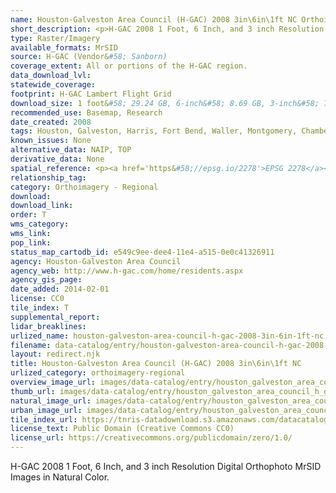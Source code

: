 ```yaml
---
name: Houston-Galveston Area Council (H-GAC) 2008 3in\6in\1ft NC Orthoimagery
short_description: <p>H-GAC 2008 1 Foot, 6 Inch, and 3 inch Resolution Digital Orthophoto MrSID Images in Natural Color.</p>
type: Raster/Imagery
available_formats: MrSID
source: H-GAC (Vendor&#58; Sanborn)
coverage_extent: All or portions of the H-GAC region.
data_download_lvl:
statewide_coverage:
footprint: H-GAC Lambert Flight Grid
download_size: 1 foot&#58; 29.24 GB, 6-inch&#58; 8.69 GB, 3-inch&#58; 773 MB
recommended_use: Basemap, Research
date_created: 2008
tags: Houston, Galveston, Harris, Fort Bend, Waller, Montgomery, Chambers, County, Orthoimagery, Imagery, Aerial Photography, NC, Natural Color, Historical
known_issues: None
alternative_data: NAIP, TOP
derivative_data: None
spatial_reference: <p><a href='https&#58;//epsg.io/2278'>EPSG 2278</a></p>
relationship_tag:
category: Orthoimagery - Regional
download:
download_link:
order: T
wms_category:
wms_link:
pop_link:
status_map_cartodb_id: e549c9ee-dee4-11e4-a515-0e0c41326911
agency: Houston-Galveston Area Council
agency_web: http://www.h-gac.com/home/residents.aspx
agency_gis_page:
date_added: 2014-02-01
license: CC0
tile_index: T
supplemental_report:
lidar_breaklines:
urlized_name: houston-galveston-area-council-h-gac-2008-3in-6in-1ft-nc
filename: data-catalog/entry/houston-galveston-area-council-h-gac-2008-3in-6in-1ft-nc.md
layout: redirect.njk
title: Houston-Galveston Area Council (H-GAC) 2008 3in\6in\1ft NC
urlized_category: orthoimagery-regional
overview_image_url: images/data-catalog/entry/houston_galveston_area_council_h_gac_2008_3in_6in_1ft_nc_overview.jpg
thumb_url: images/data-catalog/entry/houston_galveston_area_council_h_gac_2008_3in_6in_1ft_nc_th.jpg
natural_image_url: images/data-catalog/entry/houston_galveston_area_council_h_gac_2008_3in_6in_1ft_nc_natural.jpg
urban_image_url: images/data-catalog/entry/houston_galveston_area_council_h_gac_2008_3in_6in_1ft_nc_urban.jpg
tile_index_url: https://tnris-datadownload.s3.amazonaws.com/datacatalog/tile_index/houston_galveston_area_council_h_gac_2008_3in_6in_1ft_nc_tileindex.zip
license_text: Public Domain (Creative Commons CC0)
license_url: https://creativecommons.org/publicdomain/zero/1.0/
---
```


H-GAC 2008 1 Foot, 6 Inch, and 3 inch Resolution Digital Orthophoto MrSID Images in Natural Color.

